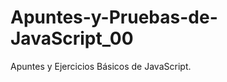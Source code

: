 Apuntes-y-Pruebas-de-JavaScript_00
==================================

Apuntes y Ejercicios Básicos de JavaScript.
